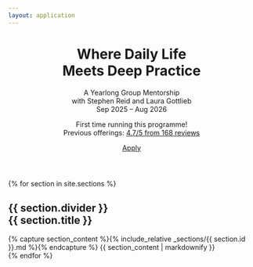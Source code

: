 ```yaml
---
layout: application
---
```


<header class="px-lg-5">
  <div class="jumbotron container text-center bg-transparent mt-5 mt-lg-0 mb-0 pb-0">
    <h1 class="mb-0">
      Where Daily Life
      <br />
      Meets Deep Practice
    </h1>
    <p class="lead my-4">
      A Yearlong Group Mentorship
      <br />
      with Stephen Reid and Laura Gottlieb
      <br />
      Sep 2025 – Aug 2026
    </p>
    <p class="mb-3">
      First time running this programme!
      <br />
      Previous offerings: <a target="_blank" href="https://dandelion.events/u/stephenreid321#feedback">4.7/5 from 168 reviews</a>
    </p>
    <p class="lead mb-3 star-rating">
     <a target="_blank" href="https://dandelion.events/u/stephenreid321#feedback">
        <span class="stars-background">
          <i class="bi bi-star"></i><i class="bi bi-star"></i><i class="bi bi-star"></i><i class="bi bi-star"></i><i class="bi bi-star"></i>
        </span>
        <span class="stars-foreground" style="width: 94%;">
          <i class="bi bi-star-fill"></i><i class="bi bi-star-fill"></i><i class="bi bi-star-fill"></i><i class="bi bi-star-fill"></i><i class="bi bi-star-fill"></i>
        </span>
      </a>
    </p>
    <p>
      <a class="btn btn-primary btn-lg d-lg-none" id="header-apply-button" target="_blank" href="https://airtable.com/appxD3blgx0uJJ35b/pag8aRYP7rzvoZDCL/form">Apply</a>
    </p>
  </div>
</header>

{% for section in site.sections %}
  <section id="{{ section.id }}" class="section">
    <div class="container">
      <h1 class="pt-5">{{ section.divider }}<br />{{ section.title }}</h1>
      {% capture section_content %}{% include_relative _sections/{{ section.id }}.md %}{% endcapture %}
      {{ section_content | markdownify }}
    </div>
  </section>  
{% endfor %}
